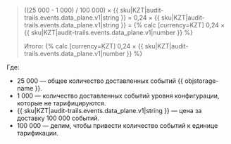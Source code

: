 > ((25&nbsp;000 - 1&nbsp;000) / 100&nbsp;000) × {{ sku|KZT|audit-trails.events.data_plane.v1|string }} = 0,24 × {{ sku|KZT|audit-trails.events.data_plane.v1|string }} = {% calc [currency=KZT] 0,24 × {{ sku|KZT|audit-trails.events.data_plane.v1|number }} %}
>
> Итого: {% calc [currency=KZT] 0,24 × {{ sku|KZT|audit-trails.events.data_plane.v1|number }} %}

Где:

* 25&nbsp;000 — общее количество доставленных событий {{ objstorage-name }}.
* 1&nbsp;000 — количество доставленных событий уровня конфигурации, которые не тарифицируются.
* {{ sku|KZT|audit-trails.events.data_plane.v1|string }} — цена за доставку 100&nbsp;000 событий.
* 100&nbsp;000 — делим, чтобы привести количество событий к единице тарификации.